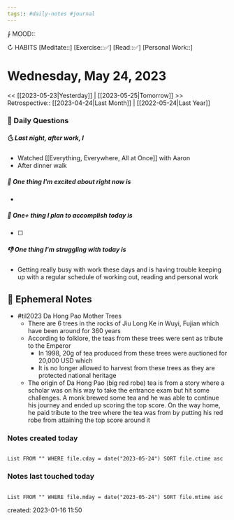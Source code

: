 ```yaml
---
tags:: #daily-notes #journal
---
```


⨑ MOOD::

↻ HABITS
[Meditate::]
[Exercise::✅]
[Read::✅]
[Personal Work::]

# Wednesday, May 24, 2023

\<\< [[2023-05-23|Yesterday]] | [[2023-05-25|Tomorrow]] >>
Retrospective:: [[2023-04-24|Last Month]] | [[2022-05-24|Last Year]]

### 📅 Daily Questions

##### 🌜 Last night, after work, I

- Watched [[Everything, Everywhere, All at Once]] with Aaron
- After dinner walk

##### 🙌 One thing I'm excited about right now is

-

##### 🚀 One+ thing I plan to accomplish today is

- [ ]

##### 👎 One thing I'm struggling with today is

- Getting really busy with work these days and is having trouble keeping up with a regular schedule of working out, reading and personal work

## 📝 Ephemeral Notes

- #til2023 Da Hong Pao Mother Trees
	- There are 6 trees in the rocks of Jiu Long Ke in Wuyi, Fujian which have been around for 360 years
	- According to folklore, the teas from these trees were sent as tribute to the Emperor
		- In 1998, 20g of tea produced from these trees were auctioned for 20,000 USD which
		- It is no longer allowed to harvest from these trees as they are protected national heritage
	- The origin of Da Hong Pao (big red robe) tea is from a story where a scholar was on his way to take the entrance exam but hit some challenges. A monk brewed some tea and he was able to continue his journey and ended up scoring the top score. On the way home, he paid tribute to the tree where the tea was from by putting his red robe from attaining the top score around it

### Notes created today

```dataview

List FROM "" WHERE file.cday = date("2023-05-24") SORT file.ctime asc

```

### Notes last touched today

```dataview

List FROM "" WHERE file.mday = date("2023-05-24") SORT file.mtime asc

```

created: 2023-01-16 11:50
